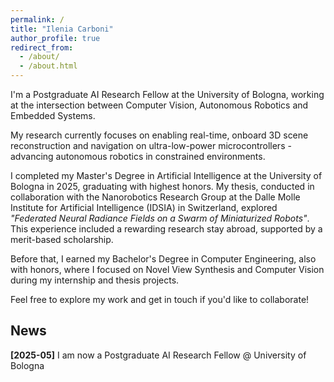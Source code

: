 ```yaml
---
permalink: /
title: "Ilenia Carboni"
author_profile: true
redirect_from: 
  - /about/
  - /about.html
---
```


<!-- Postgraduate AI Research Fellow at the University of Bologna, working on embedding Neural Radiance Fields on swarms of nano-UAVs for onboard scene reconstruction and navigation. 

Graduated with honors in 2025 from the Master's Degree in Artificial Intelligence from the same institution, with a Research Thesis in collaboration with the Nanorobotics Research Group (Dalle Molle Institute for Artificial Intelligence, Lugano, Switzerland). 

Previously, graduated with honors in 2022 from the Bachelor's Degree in Computer Engineering, with an internship and thesis focused on Novel View Synthesis and Computer Vision. -->

I'm a Postgraduate AI Research Fellow at the University of Bologna, working at the intersection between Computer Vision, Autonomous Robotics and Embedded Systems. 

My research currently focuses on enabling real-time, onboard 3D scene reconstruction and navigation on ultra-low-power microcontrollers - advancing autonomous robotics in constrained environments.

I completed my Master's Degree in Artificial Intelligence at the University of Bologna in 2025, graduating with highest honors. 
My thesis, conducted in collaboration with the Nanorobotics Research Group at the Dalle Molle Institute for Artificial Intelligence (IDSIA) in Switzerland, explored _"Federated Neural Radiance Fields on a Swarm of Miniaturized Robots"_. 
This experience included a rewarding research stay abroad, supported by a merit-based scholarship.

Before that, I earned my Bachelor's Degree in Computer Engineering, also with honors, where I focused on Novel View Synthesis and Computer Vision during my internship and thesis projects.

Feel free to explore my work and get in touch if you'd like to collaborate!

News <!-- Keep only the most recent 10! -->
-----
**[2025-05]** I am now a Postgraduate AI Research Fellow @ University of Bologna